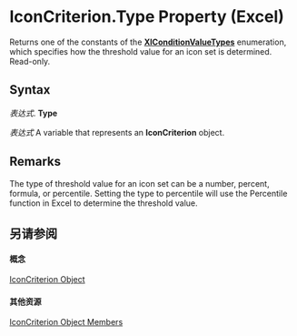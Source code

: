 
# IconCriterion.Type Property (Excel)

Returns one of the constants of the  **[XlConditionValueTypes](aa9ebfb2-ea85-7e8c-1b99-2117e00b9f4a.md)** enumeration, which specifies how the threshold value for an icon set is determined. Read-only.


## Syntax

 _表达式_. **Type**

 _表达式_ A variable that represents an **IconCriterion** object.


## Remarks

The type of threshold value for an icon set can be a number, percent, formula, or percentile. Setting the type to percentile will use the Percentile function in Excel to determine the threshold value.


## 另请参阅


#### 概念


[IconCriterion Object](3517d900-4d84-2ded-ccb1-a3d78d3f6c09.md)
#### 其他资源


[IconCriterion Object Members](http://msdn.microsoft.com/library/9d7bd403-f037-ba4e-c2db-ec19d64d9315%28Office.15%29.aspx)